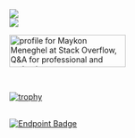 
<a href="#">
  <img src="https://badges.pufler.dev/visits/maykonmeneghel/maykonmeneghel">
</a>

<br>

<a href="https://www.linkedin.com/in/maykonmeneghel/" target="_blank">
  <img src="https://img.shields.io/badge/linkedin-%230077B5.svg?&style=for-the-badge&logo=linkedin&logoColor=white" />
</a>

<br>

<a href="https://stackoverflow.com/users/12460626/maykon-meneghel"><img src="https://stackoverflow.com/users/flair/12460626.png?theme=dark" width="208" height="58" alt="profile for Maykon Meneghel at Stack Overflow, Q&amp;A for professional and enthusiast programmers" title="profile for Maykon Meneghel at Stack Overflow, Q&amp;A for professional and enthusiast programmers"></a>

<br>

[![trophy](https://github-profile-trophy.vercel.app/?username=maykonmeneghel&rank=SECRET,SSS,SS,S,AAA,AA,A,B)](https://github.com/ryo-ma/github-profile-trophy)

<br>

<a href="https://github.com/maykonmeneghel/maykonmeneghel/files/13810713/Portfolio-2024_compressed.pdf" target="_blank">
  <img alt="Endpoint Badge" src="https://github.com/maykonmeneghel/maykonmeneghel/files/13810713/Portfolio-2024_compressed.pdf"
</a>
